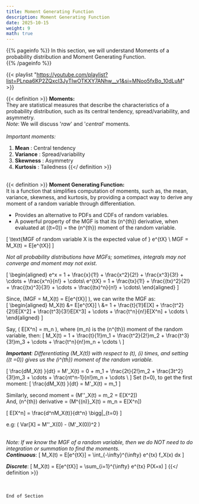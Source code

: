 ```yaml
---
title: Moment Generating Function
description: Moment Generating Function
date: 2025-10-15
weight: 9
math: true
---
```


{{% pageinfo %}}
In this section, we will understand Moments of a probability distribution and Moment Generating Function.<br>
{{% /pageinfo %}}

{{< playlist "https://youtube.com/playlist?list=PLnpa6KP2ZQxcI3JyTIwOTKXY7ANhw__v1&si=MNoo5fxBo_10dLuM" >}}
<br>

{{< definition >}}
**Moments:** <br>
They are statistical measures that describe the characteristics of a probability distribution, 
such as its central tendency, spread/variability, and asymmetry. <br>
_Note_: We will discuss '_raw_' and '_central_' moments. <br><br>
_Important moments:_ <br>
1. **Mean** : Central tendency 
2. **Variance** : Spread/variability 
3. **Skewness** : Asymmetry 
4. **Kurtosis** : Tailedness
{{</ definition >}}
<br><br>

{{< definition >}}
**Moment Generating Function:** <br>
It is a function that simplifies computation of moments, such as, the mean, variance, skewness, and kurtosis,
by providing a compact way to derive any moment of a random variable through differentiation. <br>
- Provides an alternative to PDFs and CDFs of random variables.
- A powerful property of the MGF is that its \(n^{th}\) derivative, when evaluated at \((t=0)\) = 
the \(n^{th}\) moment of the random variable.

\[
\text{MGF of random variable X is the expected value of } e^{tX} \\
MGF = M_X(t) = E[e^{tX}]
\]

*Not all probability distributions have MGFs; sometimes, integrals may not converge and moment may not exist.* <br>

\[
\begin{aligned}
e^x = 1 + \frac{x}{1!} + \frac{x^2}{2!} + \frac{x^3}{3!} + \cdots + \frac{x^n}{n!} + \cdots\\
e^{tX} = 1 + \frac{tx}{1!} + \frac{(tx)^2}{2!} + \frac{(tx)^3}{3!} + \cdots + \frac{(tx)^n}{n!} + \cdots\\
\end{aligned}
\]

Since, \(MGF = M_X(t) = E[e^{tX}] \), we can write the MGF as: <br>
\[
\begin{aligned}
M_X(t) &= E[e^{tX}] \\
&= 1 + \frac{t}{1!}E[X] + \frac{t^2}{2!}E[X^2] + \frac{t^3}{3!}E[X^3] + \cdots + \frac{t^n}{n!}E[X^n] + \cdots \\
\end{aligned}
\]

Say, \( E[X^n] = m_n \), where \(m_n\) is the \(n^{th}\) moment of the random variable, then:
\[
M_X(t) = 1 + \frac{t}{1!}m_1 + \frac{t^2}{2!}m_2 + \frac{t^3}{3!}m_3 + \cdots + \frac{t^n}{n!}m_n + \cdots \\
\]

***Important**: Differentiating \(M_X(t)\) with respect to \(t\), \(i\) times, and setting \((t =0)\) gives us 
the \(i^{th}\) moment of the random variable.*

\[
\frac{dM_X(t) }{dt} = M'_X(t) = 0 + m_1 + \frac{2t}{2!}m_2 + \frac{3t^2}{3!}m_3 + \cdots + \frac{nt^n-1}{n!}m_n + \cdots \\
\]
Set \(t=0\), to get the first moment:
\[
\frac{dM_X(t) }{dt} = M'_X(t) = m_1
\]

Similarly, second moment =  \(M''_X(t) = m_2 = E[X^2]\) <br>
And, \(n^{th}\) derivative = \(M^{(n)}_X(t) = m_n = E[X^n]\) <br>

\[
E[X^n] = \frac{d^nM_X(t)}{dt^n} \bigg|_{t=0}
\]

e.g: \( Var[X] = M''_X(0) - (M'_X(0))^2 \) <br><br>

*Note: If we know the MGF of a random variable, then we do NOT need to do integration or summation to find the moments.* <br>
***Continuous***:
\[
M_X(t) = E[e^{tX}] = \int_{-\infty}^{\infty} e^{tx} f_X(x) dx 
\]

***Discrete***:
\[
M_X(t) = E[e^{tX}] = \sum_{i=1}^{\infty} e^{tx} P(X=x)
\]
{{</ definition >}}


<br><br>
```End of Section```